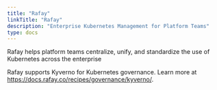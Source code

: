 ```yaml
---
title: "Rafay"
linkTitle: "Rafay"
description: "Enterprise Kubernetes Management for Platform Teams"
type: docs
---
```


Rafay helps platform teams centralize, unify, and standardize the use of Kubernetes across the enterprise 


Rafay supports Kyverno for Kubernetes governance. Learn more at https://docs.rafay.co/recipes/governance/kyverno/.